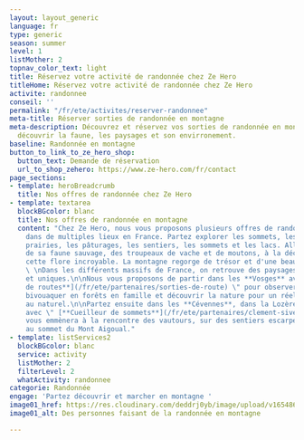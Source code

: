 ```yaml
---
layout: layout_generic
language: fr
type: generic
season: summer
level: 1
listMother: 2
topnav_color_text: light
title: Réservez votre activité de randonnée chez Ze Hero
titleHome: Réservez votre activité de randonnée chez Ze Hero
activite: randonnee
conseil: ''
permalink: "/fr/ete/activites/reserver-randonnee"
meta-title: Réserver sorties de randonnée en montagne
meta-description: Découvrez et réservez vos sorties de randonnée en montagne pour
  découvrir la faune, les paysages et son envirronement.
baseline: Randonnée en montagne
button_to_link_to_ze_hero_shop:
  button_text: Demande de réservation
  url_to_shop_zehero: https://www.ze-hero.com/fr/contact
page_sections:
- template: heroBreadcrumb
  title: Nos offres de randonnée chez Ze Hero
- template: textarea
  blockBGcolor: blanc
  title: Nos offres de randonnée en montagne
  content: "Chez Ze Hero, nous vous proposons plusieurs offres de randonnée en montagne
    dans de multiples lieux en France. Partez explorer les sommets, les forêts, les
    prairies, les pâturages, les sentiers, les sommets et les lacs. Allez à la rencontre
    de sa faune sauvage, des troupeaux de vache et de moutons, à la découverte de
    cette flore incroyable. La montagne regorge de trésor et d'une beauté sans nom.
    \ \nDans les différents massifs de France, on retrouve des paysages différents
    et uniques.\n\nNous vous proposons de partir dans les **Vosges** avec \" [**Sorties
    de routes**](/fr/ete/partenaires/sorties-de-route) \" pour observer les chamois,
    bivouaquer en forêts en famille et découvrir la nature pour un réel bien être
    au naturel.\n\nPartez ensuite dans les **Cévennes**, dans la Lozère et le Gard,
    avec \" [**Cueilleur de sommets**](/fr/ete/partenaires/clement-sivera) \" qui
    vous emmènera à la rencontre des vautours, sur des sentiers escarpés ou encore
    au sommet du Mont Aigoual."
- template: listServices2
  blockBGcolor: blanc
  service: activity
  listMother: 2
  filterLevel: 2
  whatActivity: randonnee
categorie: Randonnée
engage: 'Partez découvrir et marcher en montagne '
image01_href: https://res.cloudinary.com/deddrj0yb/image/upload/v1654869688/website/summer/PXL_20220522_074713115.jpg
image01_alt: Des personnes faisant de la randonnée en montagne

---
```

